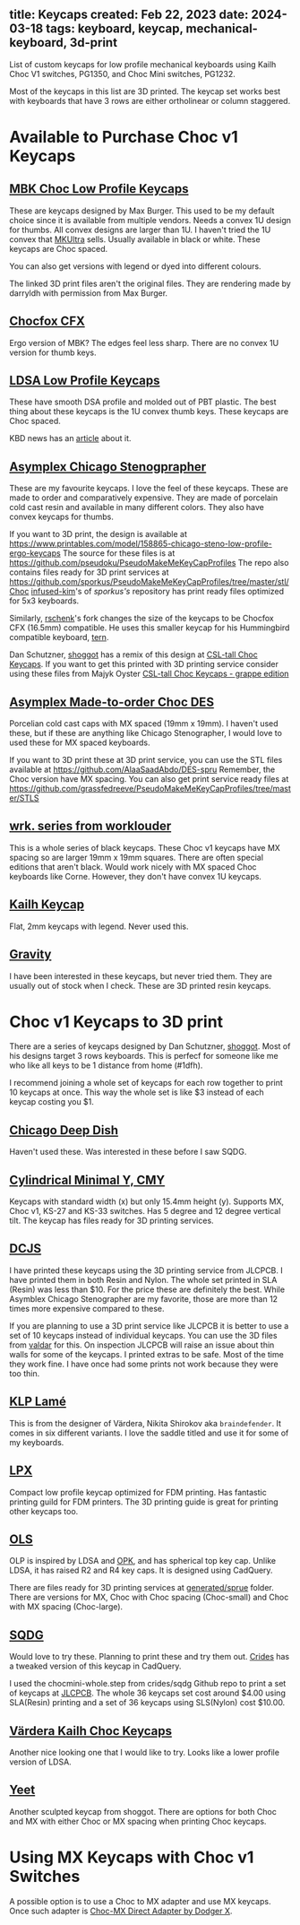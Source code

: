title: Keycaps
created: Feb 22, 2023
date: 2024-03-18
tags: keyboard, keycap, mechanical-keyboard, 3d-print 
----

List of custom keycaps for low profile  mechanical keyboards
using Kailh Choc V1 switches, PG1350, and Choc Mini switches,
PG1232.

Most of the keycaps in this list are 3D printed. The keycap set
works best with keyboards that have 3 rows are either ortholinear
or column staggered. 

# Available to Purchase Choc v1 Keycaps

## [MBK Choc Low Profile Keycaps](https://www.thingiverse.com/thing:4564253)
These are keycaps designed by Max Burger. This used to be my default choice
since it is available from multiple vendors. Needs a convex 1U design
for thumbs. All convex designs are larger than 1U. I haven't tried the 1U
convex that [MKUltra](https://mkultra.click/mbk-convex-pom-choc-keycaps/)
sells. Usually available in black or white. These keycaps are Choc spaced.

You can also get versions with legend or dyed into different colours.

The linked 3D print files aren't the original files. They are rendering
made by darryldh with permission from Max Burger.

## [Chocfox CFX](https://chosfox.com/products/chocfox-cfx-choc-keycaps)
Ergo version of MBK? The edges feel less sharp. There are no convex 1U
version for thumb keys.

## [LDSA Low Profile Keycaps](https://lowprokb.ca/products/ldsa-low-profile-blank-keycaps)
These have smooth DSA profile and molded out of PBT plastic. The best thing about these
keycaps is the 1U convex thumb keys. These keycaps are Choc spaced.

KBD news has an [article](https://kbd.news/LDSA-keycap-profile-1377.html) about it.

## [Asymplex Chicago Stenogprapher](https://www.asymplex.xyz/product/cs-chicago-stenographer-profile)
These are my favourite keycaps. I love the feel of these keycaps. These are made to order
and comparatively expensive. They are made of porcelain cold cast resin and available in
many different colors. They also have convex keycaps for thumbs.

If you want to 3D print, the design is available at https://www.printables.com/model/158865-chicago-steno-low-profile-ergo-keycaps
The source for these files is at https://github.com/pseudoku/PseudoMakeMeKeyCapProfiles
The repo also contains files ready for 3D print services at https://github.com/sporkus/PseudoMakeMeKeyCapProfiles/tree/master/stl/Choc
[infused-kim](https://github.com/infused-kim/kb_keycaps_chicago_stenographer)'s
of *sporkus's* repository has print ready files optimized for 5x3 keyboards.

Similarly, [rschenk](https://github.com/rschenk/cfx_chicago_stenographer)'s
fork changes the size of the keycaps to be Chocfox CFX (16.5mm) compatible.
He uses this smaller keycap for his Hummingbird compatible keyboard, 
[tern](https://github.com/rschenk/tern).

Dan Schutzner, [shoggot](https://www.thingiverse.com/shoggot/designs) has a remix of this
design at [CSL-tall Choc Keycaps](https://www.thingiverse.com/thing:4862025). If you want
to get this printed with 3D printing service consider using these files from Majyk Oyster
[CSL-tall Choc Keycaps - grappe edition ](https://www.printables.com/model/418231-csl-tall-choc-keycaps-grappe-edition)

## [Asymplex Made-to-order Choc DES](https://www.asymplex.xyz/product/made-to-order-des_choc)
Porcelian cold cast caps with MX spaced (19mm x 19mm). I haven't used these, but if
these are anything like Chicago Stenographer, I would love to used these for MX spaced
keyboards.

If you want to 3D print these at 3D print service, you can use the STL files available
at https://github.com/AlaaSaadAbdo/DES-spru Remember, the Choc version have MX spacing.
You can also get print service ready files at https://github.com/grassfedreeve/PseudoMakeMeKeyCapProfiles/tree/master/STLS

## [wrk. series from worklouder](https://worklouder.cc/keycaps/)
This is a whole series of black keycaps. These Choc v1 keycaps have MX spacing so are
larger 19mm x 19mm squares. There are often special editions that aren't black. Would work
nicely with MX spaced Choc keyboards like Corne. However, they don't have convex 1U
keycaps.

## [Kailh Keycap](https://www.amazon.com/Keycap-Switch-Profile-Keyboard-keycaps/dp/B0BCV9MN56?th=1)
Flat, 2mm keycaps with legend. Never used this.
 

## [Gravity](https://shop.dailycraft.jp/en/products/gravity_keycaps?variant=39972208509125)
I have been interested in these keycaps, but never tried them. They are usually out of stock when I check.
These are 3D printed resin keycaps.

# Choc v1 Keycaps to 3D print

There are a series of keycaps designed by Dan Schutzner, [shoggot](https://www.thingiverse.com/shoggot/designs).
Most of his designs target 3 rows keyboards. This is perfecf for someone like me who like all
keys to be 1 distance from home (#1dfh).

I recommend joining a whole set of keycaps for each row together to print 10 keycaps
at once. This way the whole set is like $3 instead of each keycap costing you $1.

## [Chicago Deep Dish](https://www.thingiverse.com/thing:4896661)
Haven't used these. Was interested in these before I saw SQDG. 

## [Cylindrical Minimal Y, CMY](https://github.com/sadekbaroudi/fingerpunch/blob/master/keycaps/CMY/README.md)
Keycaps with standard width (x) but only 15.4mm height (y). Supports MX, Choc v1,
KS-27 and KS-33 switches. Has 5 degree and 12 degree vertical tilt. The keycap has
files ready for 3D printing services.

## [DCJS](https://www.thingiverse.com/thing:5163221)
I have printed these keycaps using the 3D printing service from JLCPCB. I have printed
them in both Resin and Nylon. The whole set printed in SLA (Resin) was less than $10.
For the price these are definitely the best. While Asymblex Chicago Stenographer are
my favorite, those are more than 12 times more expensive compared to these.

If you are planning to use a 3D print service like JLCPCB it is better to use a set of
10 keycaps instead of individual keycaps. You can use the 3D files from 
[valdar](https://github.com/valdar/DCJSx10) for this. On inspection JLCPCB will raise
an issue about thin walls for some of the keycaps. I printed extras to be safe. Most 
of the time they work fine. I have once had some prints not work because they were too thin.

## [KLP Lamé](https://github.com/braindefender/KLP-Lame-Keycaps/)
This is from the designer of Värdera, Nikita Shirokov aka `braindefender`.
It comes in six different variants. I love the saddle titled and use it for some
of my keyboards. 

## [LPX](https://github.com/levpopov/LPX)
Compact low profile keycap optimized for FDM printing. Has fantastic printing
guild for FDM printers. The 3D printing guide is great for printing other 
keycaps too.

## [OLS](https://github.com/DeltaWhy/ols)
OLP is inspired by LDSA and [OPK](https://github.com/cubiq/OPK), and has spherical top
key cap. Unlike LDSA, it has raised R2 and R4 key caps. It is designed using CadQuery.

There are files ready for 3D printing services at [generated/sprue](https://github.com/DeltaWhy/ols/tree/main/generated/sprue)
folder. There are versions for MX, Choc with Choc spacing (Choc-small) and Choc 
with MX spacing (Choc-large).

## [SQDG](https://www.thingiverse.com/thing:5198643)
Would love to try these. Planning to print these and try them out.
[Crides](https://github.com/crides/sqdg) has a tweaked
version of this keycap in CadQuery.

I used the chocmini-whole.step from crides/sqdg Github repo to print a set
of keycaps at [JLCPCB](https://jlcpcb.com/). The whole 36 keycaps set cost
around $4.00 using SLA(Resin) printing and a set of 36 keycaps using SLS(Nylon)
cost $10.00.

## [Värdera Kailh Choc Keycaps](https://github.com/braindefender/vardera-kailh-choc-keycaps)
Another nice looking one that I would like to try. Looks like a lower profile
version of LDSA.

## [Yeet](https://www.thingiverse.com/thing:4903358)
Another sculpted keycap from shoggot. There are options for both Choc and MX
with either Choc or MX spacing when printing Choc keycaps.

# Using MX Keycaps with Choc v1 Switches

A possible option is to use a Choc to MX adapter and use MX keycaps. Once
such adapter is [Choc-MX Direct Adapter by Dodger X](https://www.thingiverse.com/thing:4134048).
